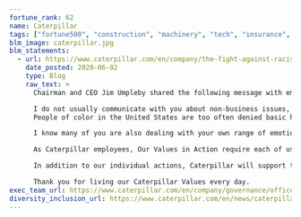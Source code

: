 ```yaml
---
fortune_rank: 62
name: Caterpillar
tags: ["fortune500", "construction", "machinery", "tech", "insurance", "energy"]
blm_image: caterpillar.jpg
blm_statements:
  - url: https://www.caterpillar.com/en/company/the-fight-against-racism-and-injustice.html
    date_posted: 2020-06-02
    type: Blog
    raw_text: >
      Chairman and CEO Jim Umpleby shared the following message with employees,

      I do not usually communicate with you about non-business issues, but I cannot remain silent in the wake of recent events. I am struggling with outrage, sadness and frustration at the tragic death of George Floyd, which followed so closely on the deaths of Ahmaud Arbery and Breonna Taylor. We grieve for Mr. Floyd and his family and friends as well as for the larger community of which he was a part.
      People of color in the United States are too often denied basic human rights that many of us take for granted. Everyone deserves to be treated with dignity and respect and have access to equal justice. Racism has no place in a civilized society.

      I know many of you are also dealing with your own range of emotions in response to these recent events, and others might be struggling to fully understand the anger and frustration we are witnessing in communities across the country. These tragedies present us with an opportunity to listen and work to understand the experiences and perspectives of those who have suffered the destructive effects of racism.

      As Caterpillar employees, Our Values in Action require each of us to respect all people and their opinions, experiences and backgrounds. I ask you to reflect on your individual thoughts and actions and ensure they are consistent with Our Values.

      In addition to our individual actions, Caterpillar will support the fight against racism and injustice. In honor of the lives taken and with a mission to help build a better world, the Caterpillar Foundation will make a donation to an appropriate organization that will be announced in the near future. I also encourage you to take advantage of our Caterpillar Foundation Matching Gift Program to support those organizations most important to you, your family and your communities in the fight against racism and injustice.

      Thank you for living our Caterpillar Values every day.
exec_team_url: https://www.caterpillar.com/en/company/governance/officers.html
diversity_inclusion_url: https://www.caterpillar.com/en/news/caterpillarNews/diversity-inclusion.html
---
```

